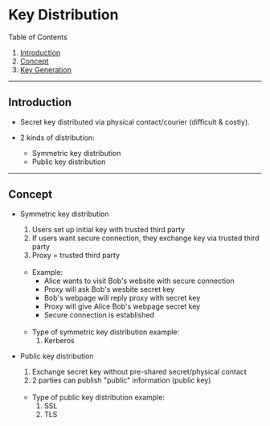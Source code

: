 # Key Distribution

Table of Contents
1. [Introduction](#introduction)
2. [Concept](#concept)
3. [Key Generation](#key-generation)
---

## Introduction

* Secret key distributed via physical contact/courier (difficult & costly).

* 2 kinds of distribution:
    * Symmetric key distribution
    * Public key distribution

---

## Concept

* Symmetric key distribution
    1. Users set up initial key with trusted third party
    2. If users want secure connection, they exchange key via trusted third party
    3. Proxy = trusted third party

    <br>

    * Example:
        * Alice wants to visit Bob's website with secure connection
        * Proxy will ask Bob's wesbite secret key
        * Bob's webpage will reply proxy with secret key
        * Proxy will give Alice Bob's webpage secret key
        * Secure connection is established
    <br>

    * Type of symmetric key distribution example:
        1. Kerberos

* Public key distribution
    1. Exchange secret key without pre-shared secret/physical contact
    2. 2 parties can publish "public" information (public key)
    
    <br>

    * Type of public key distribution example:
        1. SSL
        2. TLS